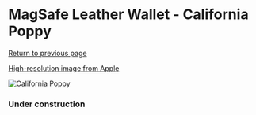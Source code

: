 # MagSafe Leather Wallet - California Poppy

[Return to previous page](/wallet)

[High-resolution image from Apple](https://store.storeimages.cdn-apple.com/8756/as-images.apple.com/is/MHLP3?wid=4500&hei=4500&fmt=png)

<div style="width: 384px"><img src="/everypreview/MHLP3.png" alt="California Poppy"></div>

### Under construction
